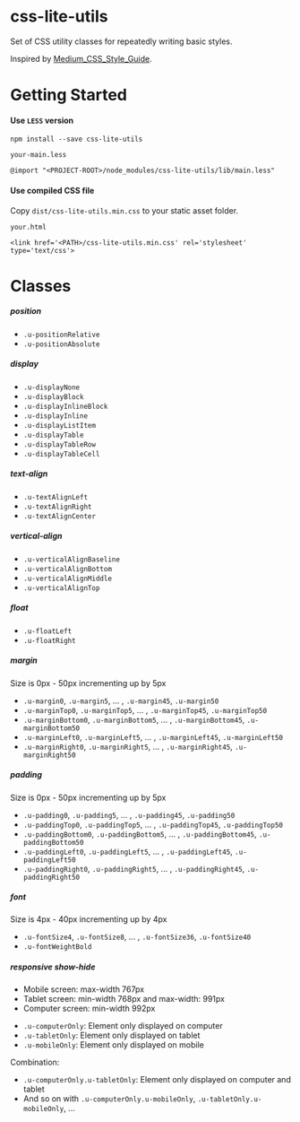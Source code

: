 # css-lite-utils
Set of CSS utility classes for repeatedly writing basic styles.

Inspired by [Medium_CSS_Style_Guide](https://gist.github.com/cuibonobo/16f555c0047ab80044cf).

# Getting Started
#### Use `LESS` version
```
npm install --save css-lite-utils
```

`your-main.less`
```
@import "<PROJECT-ROOT>/node_modules/css-lite-utils/lib/main.less"
```
#### Use compiled CSS file
Copy `dist/css-lite-utils.min.css` to your static asset folder.

`your.html`
```
<link href='<PATH>/css-lite-utils.min.css' rel='stylesheet' type='text/css'> 
```

# Classes

##### position
- `.u-positionRelative`
- `.u-positionAbsolute`

##### display
- `.u-displayNone`
- `.u-displayBlock`
- `.u-displayInlineBlock`
- `.u-displayInline`
- `.u-displayListItem`
- `.u-displayTable`
- `.u-displayTableRow`
- `.u-displayTableCell`

##### text-align
- `.u-textAlignLeft`
- `.u-textAlignRight`
- `.u-textAlignCenter`

##### vertical-align
- `.u-verticalAlignBaseline`
- `.u-verticalAlignBottom`
- `.u-verticalAlignMiddle`
- `.u-verticalAlignTop`

##### float
- `.u-floatLeft`
- `.u-floatRight`

##### margin
Size is 0px - 50px incrementing up by 5px
- `.u-margin0`, `.u-margin5`, ... , `.u-margin45`, `.u-margin50`
- `.u-marginTop0`, `.u-marginTop5`, ... , `.u-marginTop45`, `.u-marginTop50`
- `.u-marginBottom0`, `.u-marginBottom5`, ... , `.u-marginBottom45`, `.u-marginBottom50`
- `.u-marginLeft0`, `.u-marginLeft5`, ... , `.u-marginLeft45`, `.u-marginLeft50`
- `.u-marginRight0`, `.u-marginRight5`, ... , `.u-marginRight45`, `.u-marginRight50`

##### padding
Size is 0px - 50px incrementing up by 5px
- `.u-padding0`, `.u-padding5`, ... , `.u-padding45`, `.u-padding50`
- `.u-paddingTop0`, `.u-paddingTop5`, ... , `.u-paddingTop45`, `.u-paddingTop50`
- `.u-paddingBottom0`, `.u-paddingBottom5`, ... , `.u-paddingBottom45`, `.u-paddingBottom50`
- `.u-paddingLeft0`, `.u-paddingLeft5`, ... , `.u-paddingLeft45`, `.u-paddingLeft50`
- `.u-paddingRight0`, `.u-paddingRight5`, ... , `.u-paddingRight45`, `.u-paddingRight50`

##### font
Size is 4px - 40px incrementing up by 4px
- `.u-fontSize4`, `.u-fontSize8`, ... , `.u-fontSize36`, `.u-fontSize40`
- `.u-fontWeightBold`

##### responsive show-hide
* Mobile screen: max-width 767px
* Tablet screen: min-width 768px and max-width: 991px
* Computer screen: min-width 992px
- `.u-computerOnly`: Element only displayed on computer
- `.u-tabletOnly`: Element only displayed on tablet
- `.u-mobileOnly`: Element only displayed on mobile

Combination:
- `.u-computerOnly.u-tabletOnly`: Element only displayed on computer and tablet
- And so on with `.u-computerOnly.u-mobileOnly`, `.u-tabletOnly.u-mobileOnly`, ...
